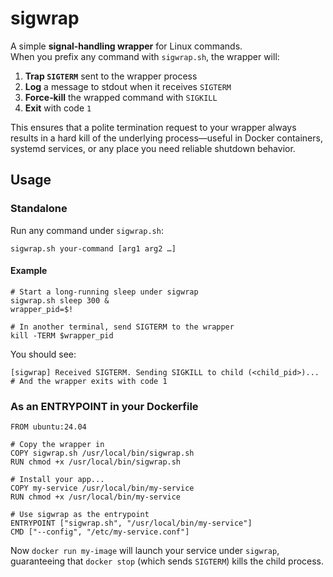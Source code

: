 # sigwrap

A simple **signal‐handling wrapper** for Linux commands.  
When you prefix any command with `sigwrap.sh`, the wrapper will:

1. **Trap `SIGTERM`** sent to the wrapper process  
2. **Log** a message to stdout when it receives `SIGTERM`  
3. **Force‐kill** the wrapped command with `SIGKILL`  
4. **Exit** with code `1`  

This ensures that a polite termination request to your wrapper always results in a hard kill of the underlying process—useful in Docker containers, systemd services, or any place you need reliable shutdown behavior.


## Usage

### Standalone

Run any command under `sigwrap.sh`:

    sigwrap.sh your-command [arg1 arg2 …]

#### Example

    # Start a long‐running sleep under sigwrap
    sigwrap.sh sleep 300 &
    wrapper_pid=$!

    # In another terminal, send SIGTERM to the wrapper
    kill -TERM $wrapper_pid

You should see:

    [sigwrap] Received SIGTERM. Sending SIGKILL to child (<child_pid>)...
    # And the wrapper exits with code 1


### As an ENTRYPOINT in your Dockerfile

    FROM ubuntu:24.04

    # Copy the wrapper in
    COPY sigwrap.sh /usr/local/bin/sigwrap.sh
    RUN chmod +x /usr/local/bin/sigwrap.sh

    # Install your app...
    COPY my-service /usr/local/bin/my-service
    RUN chmod +x /usr/local/bin/my-service

    # Use sigwrap as the entrypoint
    ENTRYPOINT ["sigwrap.sh", "/usr/local/bin/my-service"]
    CMD ["--config", "/etc/my-service.conf"]

Now `docker run my-image` will launch your service under `sigwrap`, guaranteeing that `docker stop` (which sends `SIGTERM`) kills the child process.

